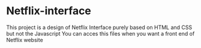 # Netflix-interface
This project is a design of Netflix Interface purely based on HTML and CSS but not the Javascript
You can acces this files when you want a front end of Netflix website 
